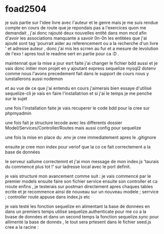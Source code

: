 # foad2504
je suis partie sur l'idee livre avec l'auteur et le genre mais je me suis rendue compte en cours de route que je repondais pas a l'exercices quon me demandait , j'ai donc rajouté deux nouvelles entité dans mon mcd afin d'avoir les associations manquante a savoir 0n-0n
les entitées que j'ai ajouté sont tag 'pourrait aider au referencement ou a la recherche d'un livre ' et adresse auteur ,
donc j'ai mis les scrren au fur et a mesure de levolution de l'exo ! 
apres tout le readme sert en partie pour ca :D .

maintennat que la mise a jour esrt faite j'ai changer le fichier bdd aussi et je vais donc initier mon projet en y ajoutant express sequelize mysql2 dotenv comme nous l'avons precedement fait dans le support de cours nous y iunstallerons aussi nodemon 

et au vue de ce que j'ai entendu en cours j'aimerais bien essaye d'utilisé sequelize-cli je vais en faire l'installatrion et si j'ai le temps je me penche sur le sujet

une fois l'installation faite je vais recuperer le code bdd pour la cree sur phpmyadmin 

une fois fait je structure lecode avec les differents dossier Model/Services/Controller/Routes mais aussi config pour sequelize

une fois la mise en place du .env je cree immediatement apres le .gitignore
 
 ensuite je cree mon index pour veriof que la co ce fait correctement a la base de données 

 le serveur sallume correctemnt et j'ai mon message de mon index.js 'taurais du commencé plus tot !' sur ladresse local avec le port definit.

 je vais structuré mon avancement comme suit : je vais commencé par le premier models ensuite faire son fichier service ensuite son controller et ca rroute enfins , je testerais sur postman directement apres chaques tables ecrite et je recommence ainsi de nouveau sur un nouveau modele ; serrvice ; controller route appuse dans index.js etc 

 je vais testé les fonction sequelize en alimentant la base de données en dans un premiers temps utilisé sequelize.authenticate pour me co a la bvase de données et dans un second temps la fonction sequelize.sync pour allimenté la base de donnés , le tout sera prtesent dans le fichier seed.js  cree a la racine : 
 

